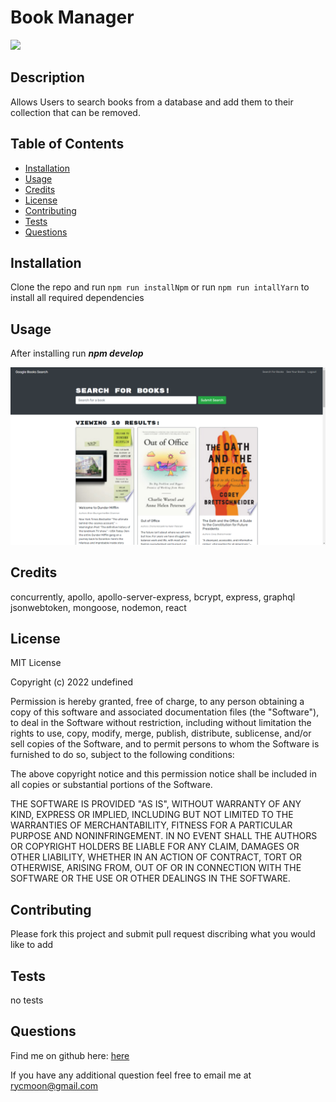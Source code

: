 # Book Manager
 <img src="https://img.shields.io/badge/License-MIT License-blue">

## Description

Allows Users to search books from a database and add them to their collection that can be removed.

## Table of Contents

* [Installation](#installation)
* [Usage](#usage)
* [Credits](#credits)
* [License](#license)
* [Contributing](#contributing)
* [Tests](#tests)
* [Questions](#questions)


## Installation

Clone the repo and run ```npm run installNpm``` or run ```npm run intallYarn``` to install all required dependencies


## Usage

After installing run ***npm develop***

<img src="./images/SearchBook.png" alt="the website">

## Credits

concurrently, apollo, apollo-server-express, bcrypt, express, graphql jsonwebtoken, mongoose, nodemon, react

## License


MIT License

Copyright (c) 2022 undefined

Permission is hereby granted, free of charge, to any person obtaining a copy
of this software and associated documentation files (the "Software"), to deal
in the Software without restriction, including without limitation the rights
to use, copy, modify, merge, publish, distribute, sublicense, and/or sell
copies of the Software, and to permit persons to whom the Software is
furnished to do so, subject to the following conditions:

The above copyright notice and this permission notice shall be included in all
copies or substantial portions of the Software.

THE SOFTWARE IS PROVIDED "AS IS", WITHOUT WARRANTY OF ANY KIND, EXPRESS OR
IMPLIED, INCLUDING BUT NOT LIMITED TO THE WARRANTIES OF MERCHANTABILITY,
FITNESS FOR A PARTICULAR PURPOSE AND NONINFRINGEMENT. IN NO EVENT SHALL THE
AUTHORS OR COPYRIGHT HOLDERS BE LIABLE FOR ANY CLAIM, DAMAGES OR OTHER
LIABILITY, WHETHER IN AN ACTION OF CONTRACT, TORT OR OTHERWISE, ARISING FROM,
OUT OF OR IN CONNECTION WITH THE SOFTWARE OR THE USE OR OTHER DEALINGS IN THE
SOFTWARE.


## Contributing

Please fork this project and submit pull request discribing what you would like to add


## Tests

no tests

## Questions

Find me on github here: [here](http://github.com/Moonryc)

If you have any additional question feel free to email me at [rycmoon@gmail.com](mailto:rycmoon@gmail.com)
